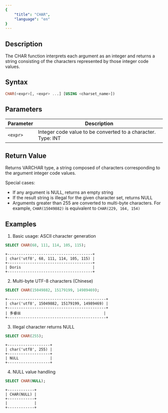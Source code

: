 ```yaml
---
{
    "title": "CHAR",
    "language": "en"
}
---
```


## Description

The CHAR function interprets each argument as an integer and returns a string consisting of the characters represented by those integer code values.

## Syntax

```sql
CHAR(<expr>[, <expr> ...] [USING <charset_name>])
```

## Parameters

| Parameter | Description |
| ------------------ | ----------------------------------------- |
| `<expr>` | Integer code value to be converted to a character. Type: INT |

## Return Value

Returns VARCHAR type, a string composed of characters corresponding to the argument integer code values.

Special cases:
- If any argument is NULL, returns an empty string
- If the result string is illegal for the given character set, returns NULL
- Arguments greater than 255 are converted to multi-byte characters. For example, `CHAR(15049882)` is equivalent to `CHAR(229, 164, 154)`

## Examples

1. Basic usage: ASCII character generation
```sql
SELECT CHAR(68, 111, 114, 105, 115);
```
```text
+--------------------------------------+
| char('utf8', 68, 111, 114, 105, 115) |
+--------------------------------------+
| Doris                                |
+--------------------------------------+
```

2. Multi-byte UTF-8 characters (Chinese)
```sql
SELECT CHAR(15049882, 15179199, 14989469);
```
```text
+--------------------------------------------+
| char('utf8', 15049882, 15179199, 14989469) |
+--------------------------------------------+
| 多睿丝                                     |
+--------------------------------------------+
```

3. Illegal character returns NULL
```sql
SELECT CHAR(255);
```
```text
+-------------------+
| char('utf8', 255) |
+-------------------+
| NULL              |
+-------------------+
```

4. NULL value handling
```sql
SELECT CHAR(NULL);
```
```text
+------------+
| CHAR(NULL) |
+------------+
|            |
+------------+
```

